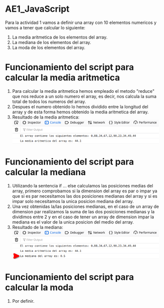 # AE1_JavaScript

Para la actividad 1 vamos a definir una array con 10 elementos numericos y vamos a tener que calcular lo siguiente:

1. La media aritmetica de los elementos del array.
2. La mediana de los elementos del array.
3. La moda de los elementos del array.



# Funcionamiento del script para calcular la media aritmetica

1. Para calcular la media aritmetica hemos empleado el metodo "reduce" que nos reduce a un solo numero el array, es decir, nos calcula la suma total de todos los numeros del array.
2. Despues el numero obtenido lo hemos dividido entre la longitud del array y de esta forma hemos obtenido la media aritmetica del array.
3. Resultado de la media aritmetica:
![Resultado de la media artimetica](img/aritmetica.png)



# Funcionamiento del script para calcular la mediana

1. Utilizando la sentencia if ... else calculamos las posiciones medias del array, primero comprobamos si la dimension del array es par o impar ya que si es par necesitamos las dos posiciones medianas del array y si es impar solo necesitamos la unica posicion mediana del array.
2. Una vez obtenidas la/las posiciones medianas, en el caso de un array de dimension par realizamos la suma de las dos posiciones medianas y la dividimos entre 2 y en el caso de tener un array de dimension impar la mediana es el valor de la unica posicion del medio del array.
3. Resultado de la mediana:
![Resultado de la mediana](img/mediana.png)



# Funcionamiento del script para calcular la moda

1. Por definir.